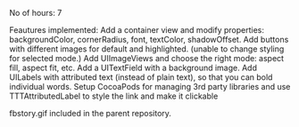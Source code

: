 No of hours: 7

Feautures implemented:
Add a container view and modify properties: backgroundColor, cornerRadius, font, textColor, shadowOffset.
Add buttons with different images for default and highlighted. (unable to change styling for selected mode.)
Add UIImageViews and choose the right mode: aspect fill, aspect fit, etc.
Add a UITextField with a background image.
Add UILabels with attributed text (instead of plain text), so that you can bold individual words.
Setup CocoaPods for managing 3rd party libraries and use TTTAttributedLabel to style the link and make it clickable

fbstory.gif included in the parent repository.